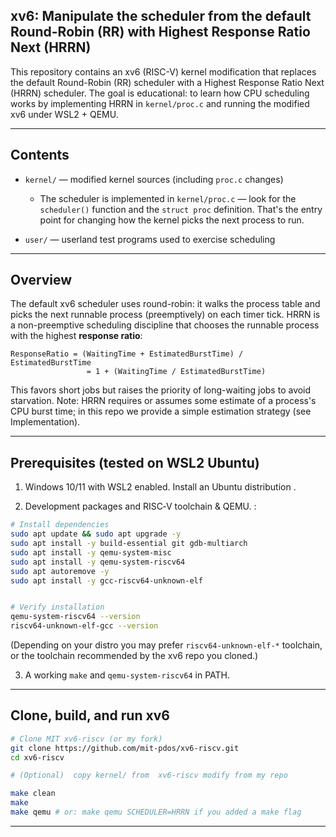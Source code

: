 
## xv6: Manipulate the scheduler from the default Round-Robin (RR) with Highest Response Ratio Next (HRRN)

This repository contains an xv6 (RISC-V) kernel modification that replaces the default Round-Robin (RR) scheduler with a Highest Response Ratio Next (HRRN) scheduler. The goal is educational: to learn how CPU scheduling works by implementing HRRN in `kernel/proc.c` and running the modified xv6 under WSL2 + QEMU.

----------

## Contents

-   `kernel/` — modified kernel sources (including `proc.c` changes)
       
      - The scheduler is implemented in `kernel/proc.c` — look for the `scheduler()` function and the `struct proc` definition. That's the entry point for changing how the kernel picks the next process to run. 
    
-   `user/` — userland test programs used to exercise scheduling
    

    

----------

## Overview

The default xv6 scheduler uses round-robin: it walks the process table and picks the next runnable process (preemptively) on each timer tick. HRRN is a non-preemptive scheduling discipline that chooses the runnable process with the highest **response ratio**:

```
ResponseRatio = (WaitingTime + EstimatedBurstTime) / EstimatedBurstTime
                 = 1 + (WaitingTime / EstimatedBurstTime)

```

This favors short jobs but raises the priority of long-waiting jobs to avoid starvation. Note: HRRN requires or assumes some estimate of a process's CPU burst time; in this repo we provide a simple estimation strategy (see Implementation).

----------

## Prerequisites (tested on WSL2 Ubuntu)

1.  Windows 10/11 with WSL2 enabled. Install an Ubuntu distribution .
    
2.  Development packages and RISC‑V toolchain & QEMU. :
    

```bash
# Install dependencies
sudo apt update && sudo apt upgrade -y
sudo apt install -y build-essential git gdb-multiarch
sudo apt install -y qemu-system-misc
sudo apt install -y qemu-system-riscv64
sudo apt autoremove -y
sudo apt install -y gcc-riscv64-unknown-elf


# Verify installation
qemu-system-riscv64 --version
riscv64-unknown-elf-gcc --version

```
(Depending on your distro you may prefer `riscv64-unknown-elf-*` toolchain, or the toolchain recommended by the xv6 repo you cloned.)

3.  A working `make` and `qemu-system-riscv64` in PATH.
    

----------

## Clone, build, and run xv6

```bash
# Clone MIT xv6-riscv (or my fork)
git clone https://github.com/mit-pdos/xv6-riscv.git
cd xv6-riscv

# (Optional)  copy kernel/ from  xv6-riscv modify from my repo

make clean
make
make qemu # or: make qemu SCHEDULER=HRRN if you added a make flag

```


----------


